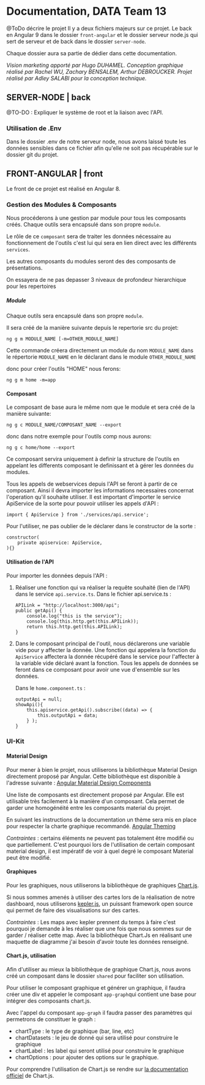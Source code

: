 # Documentation, DATA Team 13
@ToDo décrire le projet
Il y a deux fichiers majeurs sur ce projet. Le back en Angular 9 dans le dossier `front-angular` et le dossier serveur node.js qui sert de serveur et de back dans le dossier `server-node`. 

Chaque dossier aura sa partie de dédier dans cette documentation. 

*Vision marketing apporté par Hugo DUHAMEL. Conception graphique réalisé par Rachel WU, Zachary BENSALEM, Arthur DEBROUCKER. Projet réalisé par Adley SALABI pour la conception technique.* 

## SERVER-NODE | back
@TO-DO : Expliquer le système de root et la liaison avec l'API. 

### Utilisation de .Env 
Dans le dossier .env de notre serveur node, nous avons laissé toute les données sensibles dans ce fichier afin qu'elle ne soit pas récupérable sur le dossier git du projet. 

## FRONT-ANGULAR | front

Le front de ce projet est réalisé en Angular 8. 

### Gestion des Modules & Composants 
Nous procéderons à une gestion par module pour tous les composants créés. Chaque outils sera encapsulé dans son propre `module`.  

Le rôle de ce `composant` sera de traiter les données nécessaire au fonctionnement de l'outils c'est lui qui sera en lien direct avec les différents `services`. 

Les autres composants du modules seront des des composants de présentations. 

On essayera de ne pas depasser  3 niveaux de profondeur hierarchique pour les repertoires

##### Module

Chaque outils sera encapsulé dans son propre `module`. 

Il sera créé de la manière suivante depuis le repertorie src du projet: 

    ng g m MODULE_NAME [-m=OTHER_MODULE_NAME]

Cette commande créera directement un module du nom `MODULE_NAME` dans le répertorie `MODULE_NAME` en le déclarant dans le module `OTHER_MODULE_NAME`  

donc pour créer l'outils "HOME" nous ferons:
```    
ng g m home -m=app
```

#### Composant
Le composant de base aura le même nom que le module et sera créé de la manière suivante: 

```
ng g c MODULE_NAME/COMPOSANT_NAME --export
```
donc dans notre exemple pour l'outils comp nous aurons: 

    ng g c home/home --export


Ce composant servira uniquement à definir la structure de l'outils en appelant les differents composant le definissant et à gérer les données du modules.

Tous les appels de webservices depuis l'API se feront à partir de ce composant. Ainsi il devra importer les informations necessaires concernat l'operation qu'il souhaite utiliser. Il est important d'importer le service ApiService de la sorte pour pouvoir utiliser les appels d'API : 
``` 
import { ApiService } from './services/api.service'; 
```

Pour l'utiliser, ne pas oublier de le déclarer dans le constructor de la sorte : 
```
constructor(
    private apiservice: ApiService,
){}
```
#### Utilisation de l'API 
Pour importer les données depuis l'API : 
1. Réaliser une fonction qui va réaliser la requête souhaité (lien de l'API) dans le service `api.service.ts`. 
Dans le fichier api.service.ts : 
    ```
    APILink = "http://localhost:3000/api";
    public getApi() {
        console.log("this is the service");
        console.log(this.http.get(this.APILink));
        return this.http.get(this.APILink);
    }
    ```
2. Dans le composant principal de l'outil, nous déclarerons une variable vide pour y affecter la donnée. 
Une fonction qui appelera la fonction du `ApiService` affectera la donnée récupéré dans le service pour l'affecter à la variable vide déclaré avant la fonction.
Tous les appels de données se feront dans ce composant pour avoir une vue d'ensemble sur les données. 

    Dans le `home.component.ts`  : 
    ```
    outputApi = null;
    showApi(){
        this.apiservice.getApi().subscribe((data) => {
            this.outputApi = data;
        } );
    }
    ```


<!-- ###### Services :  -->


### UI-Kit 
#### Material Design
Pour mener à bien le projet, nous utiliserons la bibliothèque Material Design directement proposé par Angular. Cette bibliothèque est disponible à l'adresse suivante : [Angular Material Design Components](https://material.angular.io/components/categories)

Une liste de composants est directement proposé par Angular. Elle est utilisable très facilement à la manière d'un composant. Cela permet de garder une homogénéité entre les composants material du projet. 

En suivant les instructions de la documentation un thème sera mis en place pour respecter la charte graphique recommandé. [Angular Theming](https://material.angular.io/guide/theming)  

*Contraintes* : certains éléments ne peuvent pas totalement être modifié ou que partiellement. C'est pourquoi lors de l'utilisation de certain composant material design, il est impératif de voir à quel degré le composant Material peut être modifié.  

#### Graphiques

Pour les graphiques, nous utiliserons la bibliothèque de graphiques [Chart.js](https://www.chartjs.org/).  

Si nous sommes amenés à utiliser des cartes lors de la réalisation de notre dashboard, nous utiliserons [kepler.js](https://kepler.gl/), un puissant framework open source qui permet de faire des visualisations sur des cartes. 

*Contraintes* : Les maps avec kepler prennent du temps à faire c'est pourquoi je demande à les réaliser que une fois que nous sommes sur de garder / réaliser cette map. 
Avec la bibliothèque Chart.Js en réalisant une maquette de diagramme j'ai besoin d'avoir toute les données renseigné. 

#### Chart.js, utilisation 

Afin d'utiliser au mieux la bibliothèque de graphique Chart.js, nous avons créé un composant dans le dossier `shared` pour faciliter son utilisation. 

Pour utiliser le composant graphique et générer un graphique, il faudra créer une div et appeler le composant `app-graph`qui contient une base pour intégrer des composants chart.js.

Avec l'appel du composant `app-graph` il faudra passer des paramètres qui permetrons de constituer le graph : 
- chartType : le type de graphique (bar, line, etc)
- chartDatasets : le jeu de donné qui sera utilisé pour construire le graphique
- chartLabel : les label qui seront utilisé pour construire le graphique
- chartOptions : pour ajouter des options sur le graphique. 

Pour comprendre l'utilisation de Chart.js se rendre sur [la documentation officiel](https://www.chartjs.org/docs/latest/) de Chart.js. 


